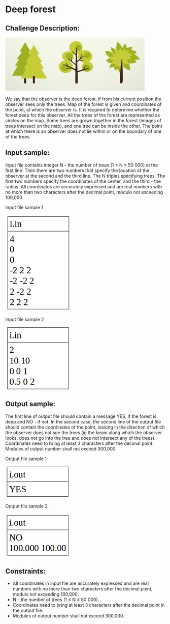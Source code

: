 Deep forest
===========

Challenge Description:
----------------------

![Challenge Image](DeepForest.jpg)

We say that the observer is the deep forest, if from his current position
the observer sees only the trees. Map of the forest is given and coordinates of the point, at which the observer is. It is required to determine whether the forest deep for this observer.
All the trees of the forest are represented as circles on the map. Some  trees are grown together in the forest (images of trees intersect on the map), and one tree can be
inside the other. The point at which there is an observer does not lie within or on the boundary of one of the trees.

Input sample:
-------------

Input file contains integer N - the number of trees (1 ≤ N ≤ 50 000) at the first line. 
Then there are two numbers that specify the location of the observer at the second and the third line. 
The N triples specifying trees. The first two numbers specify the coordinates of the center, and the third - the radius.
 All coordinates are accurately expressed and are real numbers with no more than two characters after the decimal point, modulo not exceeding 100,000.

Input file sample 1

![Input sample 1](DeepForestInputSample1.png)


Input file sample 2

![Input sample 2](DeepForestInputSample2.png)



Output sample:
--------------

The first line of output file should contain a message YES, if the forest is deep and NO - if not. 
In the second case, the second line of the output file should contain the coordinates of the point, looking in the 
direction of which the observer does not see the trees (ie the beam along which the observer looks, does not go 
into the tree and does not intersect any of the trees). Coordinates need to bring at least 3 characters after the 
decimal point. Modules of output number shall not exceed 300,000.

Output file sample 1

![Output sample 1](DeepForestOutputSample1.png)

Output file sample 2

![Output sample 2](DeepForestOutputSample2.png)


Constraints:
------------
* All coordinates in input file are accurately expressed and are real numbers with no more than two characters after the decimal point, modulo not exceeding 100,000.
* N - the number of trees (1 ≤ N ≤ 50 000).
* Coordinates need to bring at least 3 characters after the decimal point in the output file.
* Modules of output number shall not exceed 300,000.
